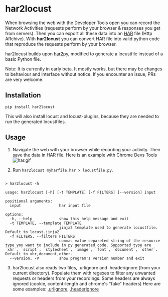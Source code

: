 # har2locust

When browsing the web with the Developer Tools open you can record the Network
Activities (requests perform by your browser & responses you get from servers).
Then you can export all these data into an [HAR](https://en.wikipedia.org/wiki/HAR_(file_format))
file (Http ARchive). With **har2locust** you can convert HAR file into valid python
code that reproduce the requests perform by your browser.

har2locust builds upon [har2py](https://github.com/S1M0N38/har2py), modified to generate a locustfile 
instead of a basic Python file.

Note: It is currently in early beta. It mostly works, but there may be changes to behaviour 
and interface without notice. If you encounter an issue, PRs are very welcome.

## Installation

`pip install har2locust`

This will also install locust and locust-plugins, because they are needed to run the generated locustfiles.

## Usage

1. Navigate the web with your browser while recording your activity. Then save the
data in HAR file. Here is an example with Chrome Devs Tools
![har.gif](https://github.com/S1M0N38/har2py/blob/main/har.gif?raw=true)

2. Run `har2locust myharfile.har > locustfile.py`.

```

> har2locust -h

usage: har2locust [-h] [-t TEMPLATE] [-f FILTERS] [--version] input

positional arguments:
  input                 har input file

options:
  -h, --help            show this help message and exit
  -t TEMPLATE, --template TEMPLATE
                        jinja2 template used to generate locustfile. Default to locust.jinja2
  -f FILTERS, --filters FILTERS
                        commas value separeted string of the resource type you want to include in py generated code. Supported type are `xhr`, `script`, `stylesheet`, `image`, `font`, `document`, `other`. Default to xhr,document,other.
  --version, -V         show program's version number and exit

```

3. har2locust also reads two files, .urlignore and .headerignore (from your current directory).
Populate them with regexes to filter any unwanted requests or headers from your recordings. 
Some headers are always ignored (cookie, content-length and chrome's "fake" headers)
Here are some examples: [.urlignore](https://github.com/SvenskaSpel/har2locust/tree/master/.urlignore), 
[.headerignore](https://github.com/SvenskaSpel/har2locust/tree/master/.headerignore)
